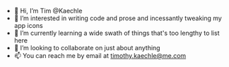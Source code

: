 - 👋 Hi, I’m Tim @Kaechle
- 👀 I’m interested in writing code and prose and incessantly tweaking my app icons
- 🌱 I’m currently learning a wide swath of things that's too lengthy to list here
- 💞️ I’m looking to collaborate on just about anything
- 📫 You can reach me by email at [timothy.kaechle@me.com](mailto:timothy.kaechle@me.com)

<!---
kaechle/kaechle is a ✨ special ✨ repository because its `README.md` (this file) appears on your GitHub profile.
You can click the Preview link to take a look at your changes.
--->
